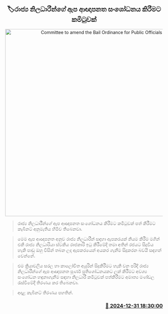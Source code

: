 <p align='center'><b><h2 align='center' title='Committee to amend the Bail Ordinance for Public Officials'>🏷රාජ්‍ය නිලධාරීන්ගේ ඇප ආඥාපනත සංශෝධනය කිරීමට කමිටුවක්</h2></b></p>
<p align='center'><img src='https://helakuru.sgp1.cdn.digitaloceanspaces.com/esana/images/lib/cabinet-updates[1].jpg' width='600' alt='Committee to amend the Bail Ordinance for Public Officials'></p>

> රාජ්‍ය නිලධාරීන්ගේ ඇප ආඥාපනත සංශෝධනය කිරීමට කමිටුවක් පත් කිරීමට කැබිනට් අනුමැතිය හිමිව තිබෙනවා.

> මෙම ඇප ආඥාපන​ත අනුව රාජ්‍ය නිලධාරීන් සඳහා ඇපකරයක් නියම කිරීම මගින් එකී රාජ්‍ය නිලධාරියා ස්වකීය රාජකාරි ඉටු කිරීමේදි තමා අතින් රජයට සිදුවිය හැකි පාඩු ඔහු විසින් තබන ලද ඇපකරයෙන් අයකර ගැනීම සිදුකරන බවයි සඳහන් වෙන්නේ.

> එම ක්‍රියා​වලිය සරල හා කාලෝචිත අයුරින් සිදුකිරීමට හැකි වන පරිදි රාජ්‍ය නිලධාරීන්ගේ ඇප ආඥාපනත පූර්ණ ප්‍රතිශෝධනයකට ලක් කිරීමට අවශ්‍ය සංශෝධන හඳුනාගැනීම සඳහා නිලධාරී කමිටුවක් පත්කිරීමට අමාත්‍ය මණ්ඩල රැස්වීමේදී තිරණය කර තිබෙනවා.

> අදාළ කැබිනට් තීරණය පහතින්.  



<h3 align='right'><a href='https://www.helakuru.lk/esana/p/106222/'>📅 2024-12-31 18:30:00</a></h3>
